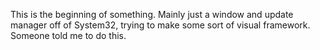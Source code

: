 This is the beginning of something.
Mainly just a window and update manager off of System32, trying to make some sort of visual framework.
Someone told me to do this.
